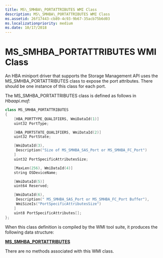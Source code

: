 ```yaml
---
title: MS\_SMHBA\_PORTATTRIBUTES WMI Class
description: MS\_SMHBA\_PORTATTRIBUTES WMI Class
ms.assetid: 26f17443-cb89-4c93-9b67-35acb75b6d03
ms.localizationpriority: medium
ms.date: 10/17/2018
---
```


# MS\_SMHBA\_PORTATTRIBUTES WMI Class


An HBA miniport driver that supports the Storage Management API uses the MS\_SMHBA\_PORTATTRIBUTES class to expose the port attributes. There should be one instance of this class for each port.

The MS\_SMHBA\_PORTATTRIBUTES class is defined as follows in *Hbaapi.mof*:

```cpp
class MS_SMHBA_PORTATTRIBUTES 
{
    [HBA_PORTTYPE_QUALIFIERS, WmiDataId(1)]
    uint32 PortType;

    [HBA_PORTSTATE_QUALIFIERS, WmiDataId(2)]
    uint32 PortState;

    [WmiDataId(3),
     Description("Size of MS_SMHBA_SAS_Port or MS_SMHBA_FC_Port")
    ]
    uint32 PortSpecificAttributesSize;

    [MaxLen(256), WmiDataId(4)]
    string OSDeviceName;

    [WmiDataId(5)]
    uint64 Reserved;

    [WmiDataId(6),
     Description(" MS_SMHBA_SAS_Port or MS_SMHBA_FC_Port Buffer"),
     WmiSizeIs("PortSpecificAttributesSize")
    ]
    uint8 PortSpecificAttributes[];
};
```

When this class definition is compiled by the WMI tool suite, it produces the following data structure:

[**MS\_SMHBA\_PORTATTRIBUTES**](https://docs.microsoft.com/windows-hardware/drivers/ddi/hbapiwmi/ns-hbapiwmi-_ms_smhba_portattributes)

There are no methods associated with this WMI class.

 

 





